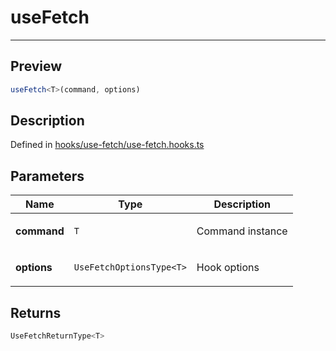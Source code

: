 
      
# useFetch

<div class="api-docs__separator" data-reactroot="">

---

</div><div class="api-docs__section" data-reactroot="">

## Preview

</div><div class="api-docs__preview fn" data-reactroot="">

```ts
useFetch<T>(command, options)
```

</div><div class="api-docs__section" data-reactroot="">

## Description

</div><div class="api-docs__description" data-reactroot=""><span class="api-docs__do-not-parse">



</span></div><div class="api-docs__definition" data-reactroot="">

Defined in [hooks/use-fetch/use-fetch.hooks.ts](https://github.com/BetterTyped/hyper-fetch/blob/982ac882/packages/react/src/hooks/use-fetch/use-fetch.hooks.ts#L18)

</div><div class="api-docs__section" data-reactroot="">

## Parameters

</div><div class="api-docs__parameters" data-reactroot=""><table><thead><tr><th>Name</th><th>Type</th><th>Description</th></tr></thead><tbody><tr><td>

**command**

</td><td>

`T`

</td><td>

Command instance

</td></tr><tr><td>

**options**

</td><td>

`UseFetchOptionsType<T>`

</td><td>

Hook options

</td></tr></tbody></table></div><div class="api-docs__section" data-reactroot="">

## Returns

</div><div class="api-docs__returns" data-reactroot="">

```ts
UseFetchReturnType<T>
```

</div>